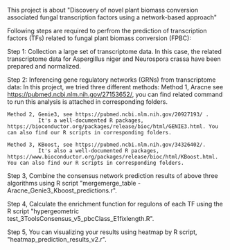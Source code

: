 This project is about "Discovery of novel plant biomass conversion associated fungal transcription factors using a network-based approach"

Following steps are required to perfrom the prediction of transcription factors (TFs) related to fungal plant biomass conversion (FPBC):

Step 1: Collection a large set of transcriptome data. In this case, the related transcriptome data for Aspergillus niger and Neurospora crassa have been prepared and normalized.


Step 2: Inferencing gene regulatory networks (GRNs) from transcriptome data:
    In this project, we tried three different methods: 
    Method 1, Aracne   see https://pubmed.ncbi.nlm.nih.gov/27153652/, you can find related command to run this analysis is attached in corresponding folders.           

    Method 2, Genie3, see https://pubmed.ncbi.nlm.nih.gov/20927193/ . 
              It's a well-documented R packages, https://bioconductor.org/packages/release/bioc/html/GENIE3.html. You can also find our R scripts in corresponding folders. 

    Method 3, KBoost, see https://pubmed.ncbi.nlm.nih.gov/34326402/.
              It's also a well-documented R packages, https://www.bioconductor.org/packages/release/bioc/html/KBoost.html. You can also find our R scripts in corresponding folders. 

Step 3, Combine the consensus network prediction results of above three algorithms using R script "mergemerge_table - Aracne_Genie3_Kboost_predictions.r".   

Step 4, Calculate the enrichment function for regulons of each TF using the R script "hypergeometric test_3ToolsConsensus_v5_pbcClass_E1fixlength.R".

Step 5, You can visualizing your results using heatmap by R script, "heatmap_prediction_results_v2.r".
